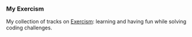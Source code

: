 ### My Exercism
My collection of tracks on [Exercism](https://exercism.io/profiles/alessandrodalbello): learning and having fun while solving coding challenges.

